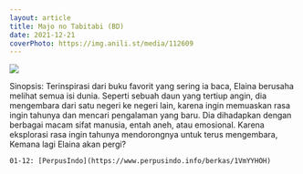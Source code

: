 ```yaml
---
layout: article
title: Majo no Tabitabi (BD)
date: 2021-12-21
coverPhoto: https://img.anili.st/media/112609
---
```


![](https://img.anili.st/media/112609)

Sinopsis: Terinspirasi dari buku favorit yang sering ia baca, Elaina berusaha melihat semua isi dunia. Seperti sebuah daun yang tertiup angin, dia mengembara dari satu negeri ke negeri lain, karena ingin memuaskan rasa ingin tahunya dan mencari pengalaman yang baru. Dia dihadapkan dengan berbagai macam sifat manusia, entah aneh, atau emosional. Karena eksplorasi rasa ingin tahunya mendorongnya untuk terus mengembara, Kemana lagi Elaina akan pergi?

```
01-12: [PerpusIndo](https://www.perpusindo.info/berkas/1VmYYHOH)
```
